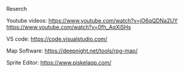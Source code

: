 
Reserch

Youtube videos:
https://www.youtube.com/watch?v=jO6qQDNa2UY
https://www.youtube.com/watch?v=0fh_AqXiSHs

VS code:
https://code.visualstudio.com/

Map Software:
https://deepnight.net/tools/rpg-map/

Sprite Editor:
https://www.piskelapp.com/
